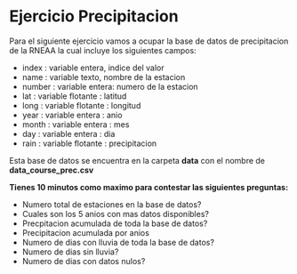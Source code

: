 # Ejercicio Precipitacion

Para el siguiente ejercicio vamos a ocupar la base de datos de precipitacion de la RNEAA la cual incluye los siguientes campos:
* index : variable entera, indice del valor
* name : variable texto, nombre de la estacion
* number : variable entera: numero de la estacion
* lat : variable flotante : latitud
* long : variable flotante : longitud
* year : variable entera : anio
* month : variable entera : mes
* day : variable entera : dia
* rain : variable flotante : precipitacion

Esta base de datos se encuentra en la carpeta **data** con el nombre de **data_course_prec.csv**

**Tienes 10 minutos como maximo para contestar las siguientes preguntas:**

* Numero total de estaciones en la base de datos?
* Cuales son los 5 anios con mas datos disponibles?
* Precpitacion acumulada de toda la base de datos?
* Precipitacion acumulada por anios
* Numero de dias con lluvia de toda la base de datos?
* Numero de dias sin lluvia?
* Numero de dias con datos nulos?